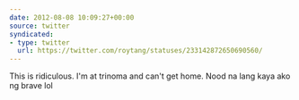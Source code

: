 ```yaml
---
date: 2012-08-08 10:09:27+00:00
source: twitter
syndicated:
- type: twitter
  url: https://twitter.com/roytang/statuses/233142872650690560/
---
```


This is ridiculous. I'm at trinoma and can't get home. Nood na lang kaya ako ng brave lol
